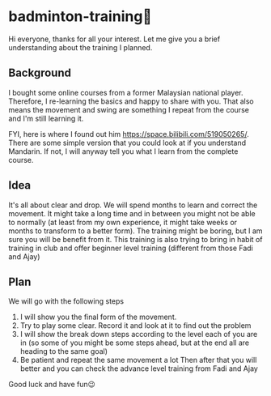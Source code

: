 # badminton-training🏸

Hi everyone, thanks for all your interest.
Let me give you a brief understanding about the training I planned.

## Background
I bought some online courses from a former Malaysian national player. Therefore, I re-learning the basics and happy to share with you. That also means the movement and swing are something I repeat from the course and I'm still learning it.

FYI, here is where I found out him https://space.bilibili.com/519050265/. There are some simple version that you could look at if you understand Mandarin. If not, I will anyway tell you what I learn from the complete course. 

## Idea
It's all about clear and drop. We will spend months to learn and correct the movement. It might take a long time and in between you might not be able to normally (at least from my own experience, it might take weeks or months to transform to a better form). The training might be boring, but I am sure you will be benefit from it. This training is also trying to bring in habit of training in club and offer beginner level training (different from those Fadi and Ajay)

## Plan
We will go with the following steps
1. I will show you the final form of the movement.
2. Try to play some clear. Record it and look at it to find out the problem
3. I will show the break down steps according to the level each of you are in (so some of you might be some steps ahead, but at the end all are heading to the same goal)
4. Be patient and repeat the same movement a lot
Then after that you will better and you can check the advance level training from Fadi and Ajay

Good luck and have fun😉
